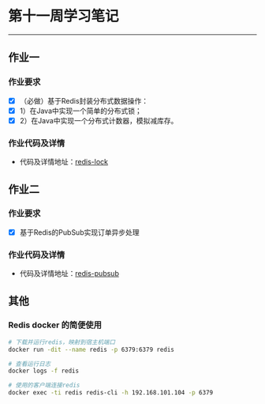 # 第十一周学习笔记
***
## 作业一
### 作业要求
- [x] （必做）基于Redis封装分布式数据操作：
 - [x] 1）在Java中实现一个简单的分布式锁；
 - [x] 2）在Java中实现一个分布式计数器，模拟减库存。

### 作业代码及详情
- 代码及详情地址：[redis-lock](https://github.com/lw1243925457/JAVA-000/tree/main/homework/redis/redis-lock)

## 作业二
### 作业要求
- [x] 基于Redis的PubSub实现订单异步处理

### 作业代码及详情
- 代码及详情地址：[redis-pubsub](https://github.com/lw1243925457/JAVA-000/tree/main/homework/redis/redis-pubsub)


## 其他
### Redis docker 的简便使用
```bash
# 下载并运行redis，映射到宿主机端口
docker run -dit --name redis -p 6379:6379 redis

# 查看运行日志
docker logs -f redis

# 使用的客户端连接redis
docker exec -ti redis redis-cli -h 192.168.101.104 -p 6379
```
